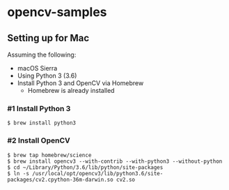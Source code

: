 # opencv-samples

## Setting up for Mac

Assuming the following:

* macOS Sierra
* Using Python 3 (3.6)
* Install Python 3 and OpenCV via Homebrew
    * Homebrew is already installed

### #1 Install Python 3

```console
$ brew install python3
```

### #2 Install OpenCV

```console
$ brew tap homebrew/science
$ brew install opencv3 --with-contrib --with-python3 --without-python
$ cd ~/Library/Python/3.6/lib/python/site-packages
$ ln -s /usr/local/opt/opencv3/lib/python3.6/site-packages/cv2.cpython-36m-darwin.so cv2.so
```
